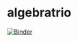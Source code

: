 # algebratrio

[![Binder](https://mybinder.org/badge_logo.svg)](https://mybinder.org/v2/gh/paularays/algebratrio/master?labpath=algebratrio.ipynb)
